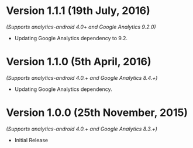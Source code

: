 Version 1.1.1 (19th July, 2016)
==============================
*(Supports analytics-android 4.0+ and Google Analytics 9.2.0)* 

  * Updating Google Analytics dependency to 9.2.

Version 1.1.0 (5th April, 2016)
==============================
*(Supports analytics-android 4.0.+ and Google Analytics 8.4.+)*

  * Updating Google Analytics dependency.


Version 1.0.0 (25th November, 2015)
==============================
*(Supports analytics-android 4.0.+ and Google Analytics 8.3.+)*

  * Initial Release
